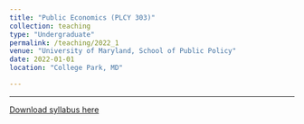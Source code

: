 ```yaml
---
title: "Public Economics (PLCY 303)"
collection: teaching
type: "Undergraduate"
permalink: /teaching/2022_1
venue: "University of Maryland, School of Public Policy"
date: 2022-01-01
location: "College Park, MD"

---
```



---

[Download syllabus here](http://asuryoprabowo.github.io/files/syllabus_2022_PLCY303.pdf)
